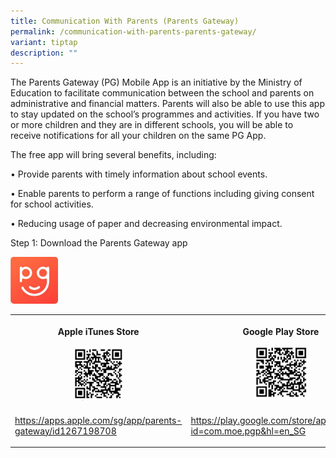 ```yaml
---
title: Communication With Parents (Parents Gateway)
permalink: /communication-with-parents-parents-gateway/
variant: tiptap
description: ""
---
```

<p>The Parents Gateway (PG) Mobile App is an initiative by the Ministry of
Education to facilitate communication between the school and parents on
administrative and financial matters. Parents will also be able to use
this app to stay updated on the school’s programmes and activities. If
you have two or more children and they are in different schools, you will
be able to receive notifications for all your children on the same PG App.</p>
<p>The free app will bring several benefits, including:</p>
<p>• Provide parents with timely information about school events.</p>
<p>• Enable parents to perform a range of functions including giving consent
for school activities.</p>
<p>• Reducing usage of paper and decreasing environmental impact.</p>
<p>Step 1: Download the Parents Gateway app</p>
<div class="isomer-image-wrapper">
<img style="width: 15%;" height="auto" width="100%" alt="" src="/images/PG_logo.jpg">
</div>
<p></p>
<table style="minWidth: 50px">
<colgroup>
<col>
<col>
</colgroup>
<tbody>
<tr>
<th rowspan="1" colspan="1">
<p>Apple iTunes Store</p>
<p></p>
<div class="isomer-image-wrapper">
<img style="width: 30%;" height="auto" width="100%" alt="" src="/images/Apple_store.jpg">
</div>
</th>
<th rowspan="1" colspan="1">
<p>Google Play Store</p>
<p></p>
<div class="isomer-image-wrapper">
<img style="width: 30%;" height="auto" width="100%" alt="" src="/images/Google_playstore.jpg">
</div>
</th>
</tr>
<tr>
<td rowspan="1" colspan="1">
<p><a href="https://apps.apple.com/sg/app/parents-gateway/id1267198708" rel="noopener nofollow" target="_blank">https://apps.apple.com/sg/app/parents-gateway/id1267198708</a>
</p>
</td>
<td rowspan="1" colspan="1">
<p><a href="https://play.google.com/store/apps/details?id=com.moe.pgp&amp;hl=en_SG" rel="noopener nofollow" target="_blank">https://play.google.com/store/apps/details?id=com.moe.pgp&amp;hl=en_SG</a>
</p>
</td>
</tr>
</tbody>
</table>
<p></p>